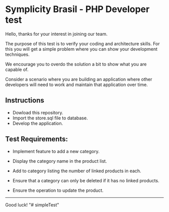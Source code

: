 # Symplicity Brasil - PHP Developer test

Hello, thanks for your interest in joining our team.

The purpose of this test is to verify your coding and architecture skills. For this you will get a simple problem where you can show your development techniques.

We encourage you to overdo the solution a bit to show what you are capable of.

Consider a scenario where you are building an application where other developers will need to work and maintain that application over time.

## Instructions

- Dowload this repository.
- Import the store.sql file to database.
- Develop the application.

## Test Requirements:

- Implement feature to add a new category.

- Display the category name in the product list.

- Add to category listing the number of linked products in each.

- Ensure that a category can only be deleted if it has no linked products.

- Ensure the operation to update the product.

---

Good luck!
"# simpleTest" 
